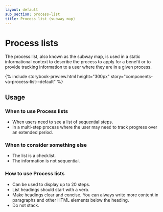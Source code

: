 ```yaml
---
layout: default
sub_section: process-list
title: Process list (subway map)
---
```


# Process lists

<div class="va-introtext" markdown="1">
The process list, also known as the subway map, is used in a static informational context to describe the process to apply for a benefit or to provide tracking information to a user where they are in a given process.
</div>

{% include storybook-preview.html height="300px" story="components-va-process-list--default" %}

## Usage

### When to use Process lists

- When users need to see a list of sequential steps.
- In a multi-step process where the user may need to track progress over an extended period.

### When to consider something else

- The list is a checklist.
- The information is not sequential.

### How to use Process lists

- Can be used to display up to 20 steps.
- List headings should start with a verb.
- Make headings clear and concise. You can always write more content in paragraphs and other HTML elements below the heading.
- Do not stack.


